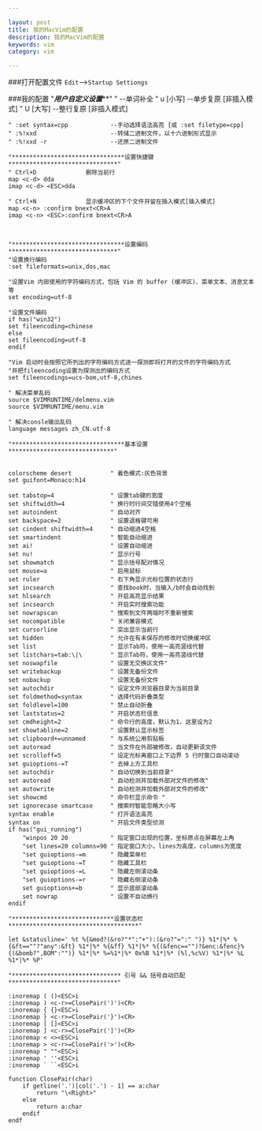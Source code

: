 ```yaml
---

layout: post
title: 我的MacVim的配置
description: 我的MacVim的配置
keywords: vim
category: vim

---
```


###打开配置文件
`Edit`-->`Startup Settiongs`

###我的配置
    "*****************************用户自定义设置*******************************"
    " <C-P>                      --单词补全
    " u [小写]                   --单步复原 [非插入模式]
    " U [大写]                   --整行复原 [非插入模式]

    " :set syntax=cpp            --手动选择语法高亮 [或 :set filetype=cpp]
    " :%!xxd                     --转储二进制文件，以十六进制形式显示
    " :%!xxd -r                  --还原二进制文件

    "********************************设置快捷键*******************************"
    " Ctrl+D              删除当前行
    map <c-d> dda
    imap <c-d> <ESC>dda

    " Ctrl+N              显示缓冲区的下个文件并留在插入模式[插入模式]
    map <c-n> :confirm bnext<CR>A
    imap <c-n> <ESC>:confirm bnext<CR>A



    "********************************设置编码*******************************"
    "设置换行编码
    :set fileformats=unix,dos,mac

    "设置Vim 内部使用的字符编码方式，包括 Vim 的 buffer (缓冲区)、菜单文本、消息文本等
    set encoding=utf-8

    "设置文件编码
    if has("win32")
    set fileencoding=chinese
    else
    set fileencoding=utf-8
    endif

    "Vim 启动时会按照它所列出的字符编码方式逐一探测即将打开的文件的字符编码方式
    "并把fileencoding设置为探测出的编码方式
    set fileencodings=ucs-bom,utf-8,chines

    " 解决菜单乱码
    source $VIMRUNTIME/delmenu.vim
    source $VIMRUNTIME/menu.vim

    " 解决consle输出乱码
    language messages zh_CN.utf-8

    "********************************基本设置******************************"


    colorscheme desert           " 着色模式:灰色背景
    set guifont=Monaco:h14

    set tabstop=4                " 设置tab键的宽度
    set shiftwidth=4             " 换行时行间交错使用4个空格
    set autoindent               " 自动对齐
    set backspace=2              " 设置退格键可用
    set cindent shiftwidth=4     " 自动缩进4空格
    set smartindent              " 智能自动缩进
    set ai!                      " 设置自动缩进
    set nu!                      " 显示行号
    set showmatch                " 显示括号配对情况
    set mouse=a                  " 启用鼠标
    set ruler                    " 右下角显示光标位置的状态行
    set incsearch                " 查找book时，当输入/b时会自动找到
    set hlsearch                 " 开启高亮显示结果
    set incsearch                " 开启实时搜索功能
    set nowrapscan               " 搜索到文件两端时不重新搜索
    set nocompatible             " 关闭兼容模式
    set cursorline               " 突出显示当前行
    set hidden                   " 允许在有未保存的修改时切换缓冲区
    set list                     " 显示Tab符，使用一高亮竖线代替
    set listchars=tab:\|\        " 显示Tab符，使用一高亮竖线代替
    set noswapfile               " 设置无交换区文件"
    set writebackup              " 设置无备份文件
    set nobackup                 " 设置无备份文件
    set autochdir                " 设定文件浏览器目录为当前目录
    set foldmethod=syntax        " 选择代码折叠类型
    set foldlevel=100            " 禁止自动折叠
    set laststatus=2             " 开启状态栏信息
    set cmdheight=2              " 命令行的高度，默认为1，这里设为2
    set showtabline=2            " 设置默认显示标签
    set clipboard+=unnamed       " 与系统公用剪贴板
    set autoread                 " 当文件在外部被修改，自动更新该文件
    set scrolloff=5              " 设定光标离窗口上下边界 5 行时窗口自动滚动
    set guioptions-=T            " 去掉上方工具栏
    set autochdir                " 自动切换到当前目录"
    set autoread                 " 自动检测并加载外部对文件的修改"
    set autowrite                " 自动检测并加载外部对文件的修改"
    set showcmd                  " 命令栏显示命令 "
    set ignorecase smartcase     " 搜索时智能忽略大小写
    syntax enable                " 打开语法高亮
    syntax on                    " 开启文件类型侦测
    if has("gui_running")
        "winpos 20 20            " 指定窗口出现的位置，坐标原点在屏幕左上角
        "set lines=20 columns=90 " 指定窗口大小，lines为高度，columns为宽度
        "set guioptions-=m       " 隐藏菜单栏
        "set guioptions-=T       " 隐藏工具栏
        "set guioptions-=L       " 隐藏左侧滚动条
        "set guioptions-=r       " 隐藏右侧滚动条
        set guioptions+=b        " 显示底部滚动条
        set nowrap               " 设置不自动换行
    endif

    "*****************************设置状态栏*************************************"

    let &statusline=' %t %{&mod?(&ro?"*":"+"):(&ro?"=":" ")} %1*|%* %{&ft==""?"any":&ft} %1*|%* %{&ff} %1*|%* %{(&fenc=="")?&enc:&fenc}%{(&bomb?",BOM":"")} %1*|%* %=%1*|%* 0x%B %1*|%* (%l,%c%V) %1*|%* %L %1*|%* %P'

    "******************************* 引号 && 括号自动匹配*******************************"

    :inoremap ( ()<ESC>i
    :inoremap ) <c-r>=ClosePair(')')<CR>
    :inoremap { {}<ESC>i
    :inoremap } <c-r>=ClosePair('}')<CR>
    :inoremap [ []<ESC>i
    :inoremap ] <c-r>=ClosePair(']')<CR>
    :inoremap < <><ESC>i
    :inoremap > <c-r>=ClosePair('>')<CR>
    :inoremap " ""<ESC>i
    :inoremap ' ''<ESC>i
    :inoremap ` ``<ESC>i

    function ClosePair(char)
        if getline('.')[col('.') - 1] == a:char
            return "\<Right>"
        else
            return a:char
        endif
    endf
